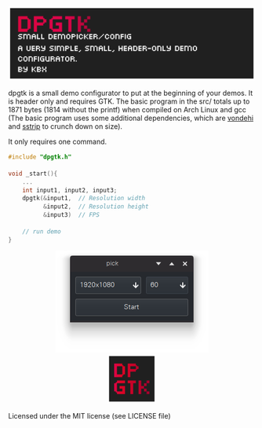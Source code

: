 ![banner](./brand/banner.png)


dpgtk is a small demo configurator to put at the beginning of your demos. It is header only and requires GTK. The basic program in the src/ totals up to 1871 bytes (1814 without the printf) when compiled on Arch Linux and gcc (The basic program uses some additional dependencies, which are [vondehi](https://gitlab.com/PoroCYon/vondehi) and [sstrip](https://github.com/aunali1/super-strip) to crunch down on size).

It only requires one command.

```c++
#include "dpgtk.h"

void _start(){
    ...
    int input1, input2, input3;
    dpgtk(&input1,  // Resolution width
          &input2,  // Resolution height
          &input3)  // FPS

    // run demo
}
```

<p align="center">
<img src="./brand/screencap.png" alt="screencap" >
<br>
<img src="./brand/icon.png" alt="drawing" width="100" height="100"/>
</p>

Licensed under the MIT license (see LICENSE file)

